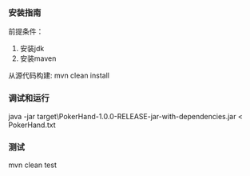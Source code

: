 ### 安装指南
前提条件：
1. 安装jdk
2. 安装maven

从源代码构建:
mvn clean install

### 调试和运行
java -jar target\PokerHand-1.0.0-RELEASE-jar-with-dependencies.jar < PokerHand.txt

### 测试
mvn clean test

 